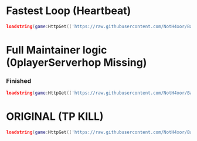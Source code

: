# Fastest Loop (Heartbeat)
```lua
loadstring(game:HttpGet(('https://raw.githubusercontent.com/NotH4xor/Bahasf/main/Inf%20Yield/PinnacleTeleport'),true))()
```

# Full Maintainer logic (0playerServerhop Missing)
### Finished
```lua
loadstring(game:HttpGet(('https://raw.githubusercontent.com/NotH4xor/Bahasf/refs/heads/main/Inf%20Yield/Finished'),true))()
```

# ORIGINAL (TP KILL)
```lua
loadstring(game:HttpGet(('https://raw.githubusercontent.com/NotH4xor/Bahasf/main/Inf%20Yield/Beta'),true))()
```

